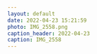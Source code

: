 ```yaml
---
layout: default
date: 2022-04-23 15:21:59
photo: IMG_2558.png
caption_header: 2022-04-23
caption: IMG_2558
---
```

